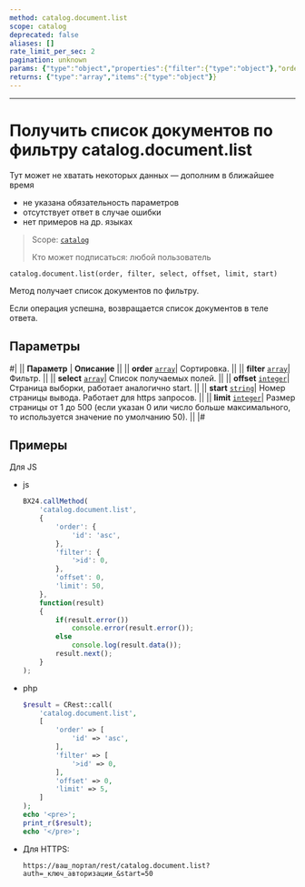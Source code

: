 ```yaml
---
method: catalog.document.list
scope: catalog
deprecated: false
aliases: []
rate_limit_per_sec: 2
pagination: unknown
params: {"type":"object","properties":{"filter":{"type":"object"},"order":{"type":"object"},"select":{"type":"array","items":{"type":"string"}},"start":{"type":["integer","string"]}}}
returns: {"type":"array","items":{"type":"object"}}
---
```



---

# Получить список документов по фильтру catalog.document.list



Тут может не хватать некоторых данных — дополним в ближайшее время







- не указана обязательность параметров
- отсутствует ответ в случае ошибки
- нет примеров на др. языках
  




> Scope: [`catalog`](../../scopes/permissions.md)
>
> Кто может подписаться: любой пользователь

```http
catalog.document.list(order, filter, select, offset, limit, start)
```

Метод получает список документов по фильтру.

Если операция успешна, возвращается список документов в теле ответа.

## Параметры

#|
|| **Параметр** | **Описание** ||
|| **order**
[`array`](../../data-types.md)| Сортировка. ||
|| **filter** 
[`array`](../../data-types.md)| Фильтр. ||
|| **select** 
[`array`](../../data-types.md)| Список получаемых полей. ||
|| **offset** 
[`integer`](../../data-types.md)| Страница выборки, работает аналогично start. ||
|| **start** 
[`string`](../../data-types.md)| Номер страницы вывода. Работает для https запросов. ||
|| **limit** 
[`integer`](../../data-types.md)| Размер страницы от 1 до 500 (если указан 0 или число больше максимального, то используется значение по умолчанию 50). ||
|#



## Примеры

Для JS



- js
  
    ```js
    BX24.callMethod(
        'catalog.document.list',
        {
            'order': {
                'id': 'asc',
            },
            'filter': {
                '>id': 0,
            },
            'offset': 0,
            'limit': 50,
        },
        function(result)
        {
            if(result.error())
                console.error(result.error());
            else
                console.log(result.data());
            result.next();
        }
    );
    ```

- php
  
    ```php
    $result = CRest::call(
        'catalog.document.list',
        [
            'order' => [
                'id' => 'asc',
            ],
            'filter' => [
                '>id' => 0,
            ],
            'offset' => 0,
            'limit' => 5,
        ]
    );
    echo '<pre>';
    print_r($result);
    echo '</pre>';
    ```

- Для HTTPS:

    ```http
    https://ваш_портал/rest/catalog.document.list?auth=_ключ_авторизации_&start=50
    ```





